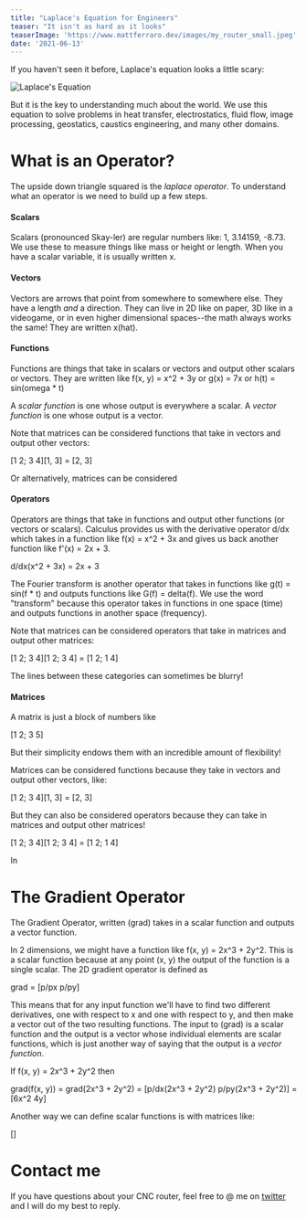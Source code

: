 ```yaml
---
title: "Laplace's Equation for Engineers"
teaser: "It isn't as hard as it looks"
teaserImage: 'https://www.mattferraro.dev/images/my_router_small.jpeg'
date: '2021-06-13'
---
```


If you haven't seen it before, Laplace's equation looks a little scary:

![Laplace's Equation](/images/laplace/equation.svg)

But it is the key to understanding much about the world. We use this equation to solve problems in heat transfer, electrostatics, fluid flow, image processing, geostatics, caustics engineering, and many other domains.

# What is an Operator?

The upside down triangle squared is the _laplace operator_. To understand what an operator is we need to build up a few steps.

#### Scalars
Scalars (pronounced Skay-ler) are regular numbers like: 1, 3.14159, -8.73. We use these to measure things like mass or height or length. When you have a scalar variable, it is usually written x.

#### Vectors
Vectors are arrows that point from somewhere to somewhere else. They have a length *and* a direction. They can live in 2D like on paper, 3D like in a videogame, or in even higher dimensional spaces--the math always works the same! They are written x(hat).

#### Functions
Functions are things that take in scalars or vectors and output other scalars or vectors. They are written like f(x, y) = x^2 + 3y or g(x) = 7x or h(t) = sin(omega * t)

A _scalar function_ is one whose output is everywhere a scalar. A _vector function_ is one whose output is a vector.

Note that matrices can be considered functions that take in vectors and output other vectors:

[1 2; 3 4][1, 3] = [2, 3]

Or alternatively, matrices can be considered 

#### Operators
Operators are things that take in functions and output other functions (or vectors or scalars). Calculus provides us with the derivative operator d/dx which takes in a function like f(x) = x^2 + 3x and gives us back another function like f'(x) = 2x + 3.

d/dx(x^2 + 3x) = 2x + 3

The Fourier transform is another operator that takes in functions like g(t) = sin(f * t) and outputs functions like G(f) = delta(f). We use the word "transform" because this operator takes in functions in one space (time) and outputs functions in another space (frequency).

Note that matrices can be considered operators that take in matrices and output other matrices:

[1 2; 3 4][1 2; 3 4] = [1 2; 1 4]

The lines between these categories can sometimes be blurry!

#### Matrices

A matrix is just a block of numbers like

[1 2; 3 5]

But their simplicity endows them with an incredible amount of flexibility!

Matrices can be considered functions because they take in vectors and output other vectors, like:

[1 2; 3 4][1, 3] = [2, 3]

But they can also be considered operators because they can take in matrices and output other matrices!

[1 2; 3 4][1 2; 3 4] = [1 2; 1 4]

In 

# The Gradient Operator

The Gradient Operator, written (grad) takes in a scalar function and outputs a vector function.

In 2 dimensions, we might have a function like f(x, y) = 2x^3 + 2y^2. This is a scalar function because at any point (x, y) the output of the function is a single scalar. The 2D gradient operator is defined as

grad = [p/px p/py]

This means that for any input function we'll have to find two different derivatives, one with respect to x and one with respect to y, and then make a vector out of the two resulting functions. The input to (grad) is a scalar function and the output is a vector whose individual elements are scalar functions, which is just another way of saying that the output is a _vector function_. 

If f(x, y) = 2x^3 + 2y^2 then 

grad(f(x, y)) = grad(2x^3 + 2y^2) = [p/dx(2x^3 + 2y^2) p/py(2x^3 + 2y^2)] = [6x^2 4y]

Another way we can define scalar functions is with matrices like:

[]

# Contact me

If you have questions about your CNC router, feel free to @ me on [twitter](https://twitter.com/mferraro89) and I will do my best to reply.



<!-- Discard :

Quantum mechanics deals with the wavefunction, psi, which is just a special function, and quantum operators like the momentum operator or position operator. The momentum operator can take in the wave function and give you the 
which can tell you the momentum of the wavefunction. The momentum operator operates on the wavefunction and gives you back 


The Laplace transform, unrelated to the Laplace Operator, is another operator that lets you transform differential equations into s space, where they can be manipulated using regular algebra.


There are other categories of things! Complex numbers, Tensors, Bivectors/quaternions/spinors, Psuedoscalars, Geometries, Groups, Sets, Knots and so on. Math is full of different types of objects and they are all fascinating!

 -->



